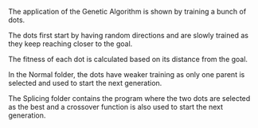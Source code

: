 The application of the Genetic Algorithm is shown by training a bunch of dots.

The dots first start by having random directions and are slowly trained as they keep reaching closer to the goal.

The fitness of each dot is calculated based on its distance from the goal.

In the Normal folder, the dots have weaker training as only one parent is selected and used to start the next generation.

The Splicing folder contains the program where the two dots are selected as the best and a crossover function is also used to start the next generation.
